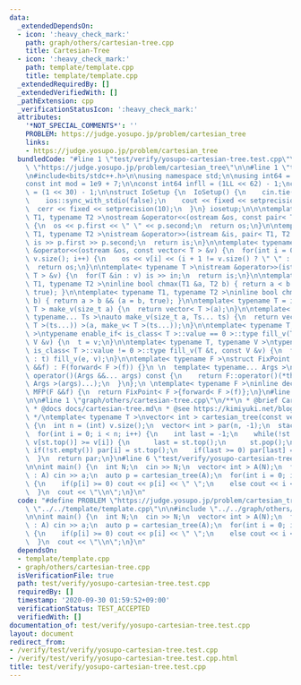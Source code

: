 ```yaml
---
data:
  _extendedDependsOn:
  - icon: ':heavy_check_mark:'
    path: graph/others/cartesian-tree.cpp
    title: Cartesian-Tree
  - icon: ':heavy_check_mark:'
    path: template/template.cpp
    title: template/template.cpp
  _extendedRequiredBy: []
  _extendedVerifiedWith: []
  _pathExtension: cpp
  _verificationStatusIcon: ':heavy_check_mark:'
  attributes:
    '*NOT_SPECIAL_COMMENTS*': ''
    PROBLEM: https://judge.yosupo.jp/problem/cartesian_tree
    links:
    - https://judge.yosupo.jp/problem/cartesian_tree
  bundledCode: "#line 1 \"test/verify/yosupo-cartesian-tree.test.cpp\"\n#define PROBLEM\
    \ \"https://judge.yosupo.jp/problem/cartesian_tree\"\n\n#line 1 \"template/template.cpp\"\
    \n#include<bits/stdc++.h>\n\nusing namespace std;\n\nusing int64 = long long;\n\
    const int mod = 1e9 + 7;\n\nconst int64 infll = (1LL << 62) - 1;\nconst int inf\
    \ = (1 << 30) - 1;\n\nstruct IoSetup {\n  IoSetup() {\n    cin.tie(nullptr);\n\
    \    ios::sync_with_stdio(false);\n    cout << fixed << setprecision(10);\n  \
    \  cerr << fixed << setprecision(10);\n  }\n} iosetup;\n\n\ntemplate< typename\
    \ T1, typename T2 >\nostream &operator<<(ostream &os, const pair< T1, T2 >& p)\
    \ {\n  os << p.first << \" \" << p.second;\n  return os;\n}\n\ntemplate< typename\
    \ T1, typename T2 >\nistream &operator>>(istream &is, pair< T1, T2 > &p) {\n \
    \ is >> p.first >> p.second;\n  return is;\n}\n\ntemplate< typename T >\nostream\
    \ &operator<<(ostream &os, const vector< T > &v) {\n  for(int i = 0; i < (int)\
    \ v.size(); i++) {\n    os << v[i] << (i + 1 != v.size() ? \" \" : \"\");\n  }\n\
    \  return os;\n}\n\ntemplate< typename T >\nistream &operator>>(istream &is, vector<\
    \ T > &v) {\n  for(T &in : v) is >> in;\n  return is;\n}\n\ntemplate< typename\
    \ T1, typename T2 >\ninline bool chmax(T1 &a, T2 b) { return a < b && (a = b,\
    \ true); }\n\ntemplate< typename T1, typename T2 >\ninline bool chmin(T1 &a, T2\
    \ b) { return a > b && (a = b, true); }\n\ntemplate< typename T = int64 >\nvector<\
    \ T > make_v(size_t a) {\n  return vector< T >(a);\n}\n\ntemplate< typename T,\
    \ typename... Ts >\nauto make_v(size_t a, Ts... ts) {\n  return vector< decltype(make_v<\
    \ T >(ts...)) >(a, make_v< T >(ts...));\n}\n\ntemplate< typename T, typename V\
    \ >\ntypename enable_if< is_class< T >::value == 0 >::type fill_v(T &t, const\
    \ V &v) {\n  t = v;\n}\n\ntemplate< typename T, typename V >\ntypename enable_if<\
    \ is_class< T >::value != 0 >::type fill_v(T &t, const V &v) {\n  for(auto &e\
    \ : t) fill_v(e, v);\n}\n\ntemplate< typename F >\nstruct FixPoint : F {\n  FixPoint(F\
    \ &&f) : F(forward< F >(f)) {}\n \n  template< typename... Args >\n  decltype(auto)\
    \ operator()(Args &&... args) const {\n    return F::operator()(*this, forward<\
    \ Args >(args)...);\n  }\n};\n \ntemplate< typename F >\ninline decltype(auto)\
    \ MFP(F &&f) {\n  return FixPoint< F >{forward< F >(f)};\n}\n#line 4 \"test/verify/yosupo-cartesian-tree.test.cpp\"\
    \n\n#line 1 \"graph/others/cartesian-tree.cpp\"\n/**\n * @brief Cartesian-Tree\n\
    \ * @docs docs/cartesian-tree.md\n * @see https://kimiyuki.net/blog/2020/07/27/recursion-on-cartesian-tree/\n\
    \ */\ntemplate< typename T >\nvector< int > cartesian_tree(const vector< T > &v)\
    \ {\n  int n = (int) v.size();\n  vector< int > par(n, -1);\n  stack< int > st;\n\
    \  for(int i = 0; i < n; i++) {\n    int last = -1;\n    while(!st.empty() &&\
    \ v[st.top()] >= v[i]) {\n      last = st.top();\n      st.pop();\n    }\n   \
    \ if(!st.empty()) par[i] = st.top();\n    if(last >= 0) par[last] = i;\n    st.emplace(i);\n\
    \  }\n  return par;\n}\n#line 6 \"test/verify/yosupo-cartesian-tree.test.cpp\"\
    \n\nint main() {\n  int N;\n  cin >> N;\n  vector< int > A(N);\n  for(auto &a\
    \ : A) cin >> a;\n  auto p = cartesian_tree(A);\n  for(int i = 0; i < N; i++)\
    \ {\n    if(p[i] >= 0) cout << p[i] << \" \";\n    else cout << i << \" \";\n\
    \  }\n  cout << \"\\n\";\n}\n"
  code: "#define PROBLEM \"https://judge.yosupo.jp/problem/cartesian_tree\"\n\n#include\
    \ \"../../template/template.cpp\"\n\n#include \"../../graph/others/cartesian-tree.cpp\"\
    \n\nint main() {\n  int N;\n  cin >> N;\n  vector< int > A(N);\n  for(auto &a\
    \ : A) cin >> a;\n  auto p = cartesian_tree(A);\n  for(int i = 0; i < N; i++)\
    \ {\n    if(p[i] >= 0) cout << p[i] << \" \";\n    else cout << i << \" \";\n\
    \  }\n  cout << \"\\n\";\n}\n"
  dependsOn:
  - template/template.cpp
  - graph/others/cartesian-tree.cpp
  isVerificationFile: true
  path: test/verify/yosupo-cartesian-tree.test.cpp
  requiredBy: []
  timestamp: '2020-09-30 01:59:52+09:00'
  verificationStatus: TEST_ACCEPTED
  verifiedWith: []
documentation_of: test/verify/yosupo-cartesian-tree.test.cpp
layout: document
redirect_from:
- /verify/test/verify/yosupo-cartesian-tree.test.cpp
- /verify/test/verify/yosupo-cartesian-tree.test.cpp.html
title: test/verify/yosupo-cartesian-tree.test.cpp
---
```

